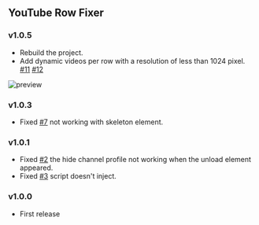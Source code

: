 ## YouTube Row Fixer

### v1.0.5

- Rebuild the project.
- Add dynamic videos per row with a resolution of less than 1024 pixel. [#11] [#12]

![preview](https://github.com/sapondanaisriwan/youtube-row-fixer/assets/64634605/2adb83da-ffa3-47be-a736-6bc431945e30)

[#11]: https://github.com/sapondanaisriwan/youtube-row-fixer/issues/11
[#12]: https://github.com/sapondanaisriwan/youtube-row-fixer/issues/12

### v1.0.3

- Fixed [#7] not working with skeleton element.

[#7]: https://github.com/sapondanaisriwan/youtube-row-fixer/issues/7

### v1.0.1

- Fixed [#2] the hide channel profile not working when the unload element appeared.
- Fixed [#3] script doesn't inject.

[#2]: https://github.com/sapondanaisriwan/youtube-row-fixer/issues/2
[#3]: https://github.com/sapondanaisriwan/youtube-row-fixer/issues/3

### v1.0.0

- First release

